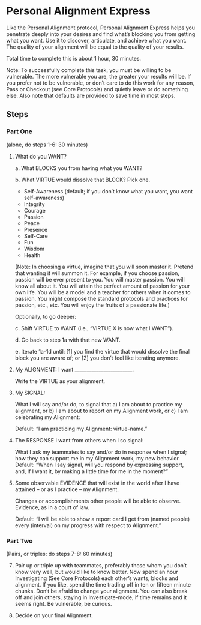 # Personal Alignment Express

Like the Personal Alignment protocol, Personal Alignment Express helps you penetrate deeply into your desires and find what’s blocking you from getting what you want. Use it to discover, articulate, and achieve what you want. The quality of your alignment will be equal to the quality of your results.

Total time to complete this is about 1 hour, 30 minutes.

Note: To successfully complete this task, you must be willing to be vulnerable. The more vulnerable you are, the greater your results will be. If you prefer not to be vulnerable, or don’t care to do this work for any reason, Pass or Checkout (see Core Protocols) and quietly leave or do something else. Also note that defaults are provided to save time in most steps.

## Steps
### Part One
(alone, do steps 1-6: 30 minutes)
1. What do you WANT?

    a. What BLOCKS you from having what you WANT?
    
    b. What VIRTUE would dissolve that BLOCK? Pick one.
    * Self-Awareness (default; if you don’t know what you want, you want self-awareness)
    * Integrity
    * Courage
    * Passion
    * Peace
    * Presence
    * Self-Care
    * Fun
    * Wisdom
    * Health  
        
    (Note: In choosing a virtue, imagine that you will soon master it. Pretend that wanting it will summon it. For example, if you choose passion, passion will be ever present to you. You will master passion. You will know all about it. You will attain the perfect amount of passion for your own life. You will be a model and a teacher for others when it comes to passion. You might compose the standard protocols and practices for passion, etc., etc. You will enjoy the fruits of a passionate life.)

    Optionally, to go deeper:

    c. Shift VIRTUE to WANT (i.e., “VIRTUE X is now what I WANT”).
    
    d. Go back to step 1a with that new WANT.
    
    e. Iterate 1a-1d until: \[1\] you find the virtue that would dissolve the final block you are aware of; or \[2\] you don’t feel like iterating anymore.

2. My ALIGNMENT: I want ________________________.

    Write the VIRTUE as your alignment.

3. My SIGNAL:

    What I will say and/or do, to signal that a) I am about to practice my alignment, or b) I am about to report on my Alignment work, or c) I am celebrating my Alignment:

    Default: “I am practicing my Alignment: virtue-name.”

4. The RESPONSE I want from others when I so signal:

    What I ask my teammates to say and/or do in response when I signal; how they can support me in my Alignment work, my new behavior. 
    Default: “When I say signal, will you respond by expressing support, and, if I want it, by making a little time for me in the moment?”

5. Some observable EVIDENCE that will exist in the world after I have attained – or as I practice – my Alignment.

    Changes or accomplishments other people will be able to observe. Evidence, as in a court of law.

    Default: “I will be able to show a report card I get from (named people) every (interval) on my progress with respect to Alignment.”

### Part Two
(Pairs, or triples: do steps 7-8: 60 minutes)

7. Pair up or triple up with teammates, preferably those whom you don’t know very well, but would like to know better. Now spend an hour Investigating (See Core Protocols) each other’s wants, blocks and alignment. If you like, spend the time trading off in ten or fifteen minute chunks. Don’t be afraid to change your alignment. You can also break off and join others, staying in Investigate-mode, if time remains and it seems right. Be vulnerable, be curious.

8. Decide on your final Alignment.